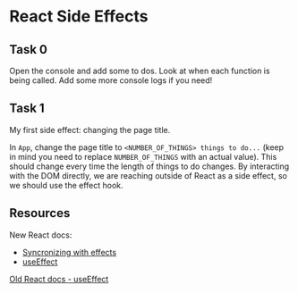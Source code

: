 # React Side Effects

## Task 0

Open the console and add some to dos. Look at when each function is being called. Add some more console logs if you need!

## Task 1

My first side effect: changing the page title.

In `App`, change the page title to `<NUMBER_OF_THINGS> things to do...` (keep in mind you need to replace `NUMBER_OF_THINGS` with an actual value). This should change every time the length of things to do changes. By interacting with the DOM directly, we are reaching outside of React as a side effect, so we should use the effect hook.

## Resources

New React docs:

- [Syncronizing with effects](https://beta.reactjs.org/learn/synchronizing-with-effects)
- [useEffect](https://beta.reactjs.org/apis/react/useEffect)

[Old React docs - useEffect](https://reactjs.org/docs/hooks-effect.html)
